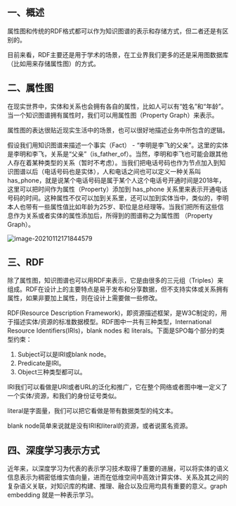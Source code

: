 ## 一、概述

属性图和传统的RDF格式都可以作为知识图谱的表示和存储方式，但二者还是有区别的。

目前来看，RDF主要还是用于学术的场景，在工业界我们更多的还是采用图数据库（比如用来存储属性图）的方式。

## 二、属性图

在现实世界中，实体和关系也会拥有各自的属性，比如人可以有“姓名”和“年龄”。当一个知识图谱拥有属性时，我们可以用属性图（Property Graph）来表示。

属性图的表达很贴近现实生活中的场景，也可以很好地描述业务中所包含的逻辑。

假设我们用知识图谱来描述一个事实（Fact） - “李明是李飞的父亲”。这里的实体是李明和李飞，关系是“父亲”（is_father_of）。当然，李明和李飞也可能会跟其他人存在着某种类型的关系（暂时不考虑）。当我们把电话号码也作为节点加入到知识图谱以后（电话号码也是实体），人和电话之间也可以定义一种关系叫 has_phone，就是说某个电话号码是属于某个人这个电话号开通时间是2018年，这里可以把时间作为属性（Property）添加到 has_phone 关系里来表示开通电话号码的时间。这种属性不仅可以加到关系里，还可以加到实体当中，类似的，李明本人也带有一些属性值比如年龄为25岁、职位是总经理等。当我们把所有这些信息作为关系或者实体的属性添加后，所得到的图谱称之为属性图 （Property Graph）。

![image-20210112171844579](https://gitee.com/zgf1366/pic_store/raw/master/img/20210112171844.png)

## 三、RDF

除了属性图，知识图谱也可以用RDF来表示，它是由很多的三元组（Triples）来组成。RDF在设计上的主要特点是易于发布和分享数据，但不支持实体或关系拥有属性，如果非要加上属性，则在设计上需要做一些修改。

RDF(Resource Description Framework)，即资源描述框架，是W3C制定的，用于描述实体/资源的标准数据模型。RDF图中一共有三种类型，International Resource Identifiers(IRIs)，blank nodes 和 literals。下面是SPO每个部分的类型约束：

1. Subject可以是IRI或blank node。
2. Predicate是IRI。
3. Object三种类型都可以。

IRI我们可以看做是URI或者URL的泛化和推广，它在整个网络或者图中唯一定义了一个实体/资源，和我们的身份证号类似。

literal是字面量，我们可以把它看做是带有数据类型的纯文本。

blank node简单来说就是没有IRI和literal的资源，或者说匿名资源。

## 四、深度学习表示方式

近年来，以深度学习为代表的表示学习技术取得了重要的进展，可以将实体的语义信息表示为稠密低维实值向量，进而在低维空间中高效计算实体、关系及其之间的复杂语义关联，对知识库的构建、推理、融合以及应用均具有重要的意义。graph embedding 就是一种表示学习。

 

 

 

 

 